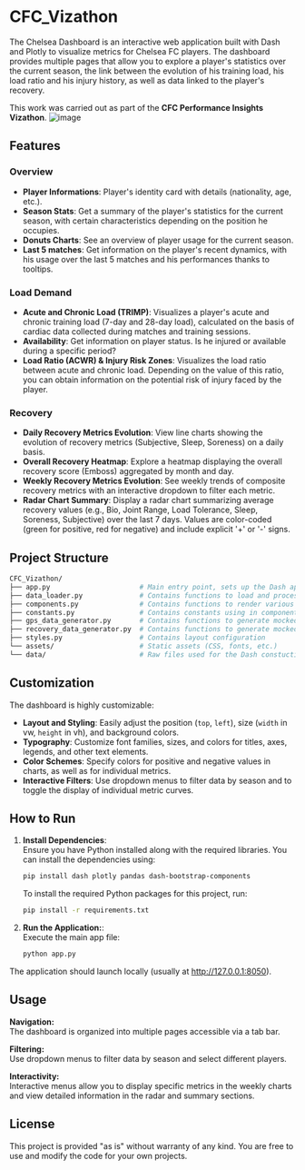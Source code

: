 # CFC_Vizathon

The Chelsea Dashboard is an interactive web application built with Dash and Plotly to visualize metrics for Chelsea FC players. The dashboard provides multiple pages that allow you to explore a player's statistics over the current season, the link between the evolution of his training load, his load ratio and his injury history, as well as data linked to the player's recovery.

This work was carried out as part of the **CFC Performance Insights Vizathon**.
![image](https://github.com/user-attachments/assets/5f4ae088-87ee-435e-98e7-9ce51bb404ca)


## Features
### Overview
- **Player Informations**: Player's identity card with details (nationality, age, etc.).
- **Season Stats**:  Get a summary of the player's statistics for the current season, with certain characteristics depending on the position he occupies.
- **Donuts Charts**:  See an overview of player usage for the current season.
- **Last 5 matches**:  Get information on the player's recent dynamics, with his usage over the last 5 matches and his performances thanks to tooltips.

### Load Demand
- **Acute and Chronic Load (TRIMP)**: Visualizes a player's acute and chronic training load (7-day and 28-day load), calculated on the basis of cardiac data collected during matches and training sessions.
- **Availability**:  Get information on player status. Is he injured or available during a specific period?
- **Load Ratio (ACWR) & Injury Risk Zones**:  Visualizes the load ratio between acute and chronic load. Depending on the value of this ratio, you can obtain information on the potential risk of injury faced by the player.

### Recovery
- **Daily Recovery Metrics Evolution**: View line charts showing the evolution of recovery metrics (Subjective, Sleep, Soreness) on a daily basis.
- **Overall Recovery Heatmap**: Explore a heatmap displaying the overall recovery score (Emboss) aggregated by month and day.
- **Weekly Recovery Metrics Evolution**: See weekly trends of composite recovery metrics with an interactive dropdown to filter each metric.
- **Radar Chart Summary**: Display a radar chart summarizing average recovery values (e.g., Bio, Joint Range, Load Tolerance, Sleep, Soreness, Subjective) over the last 7 days. Values are color-coded (green for positive, red for negative) and include explicit '+' or '-' signs.

## Project Structure
```bash
CFC_Vizathon/
├── app.py                      # Main entry point, sets up the Dash app and its layout
├── data_loader.py              # Contains functions to load and process raw recovery data
├── components.py               # Contains functions to render various charts and components
├── constants.py                # Contains constants using in components (colors, font size, etc.)
├── gps_data_generator.py       # Contains functions to generate mocked data for GPS data
├── recovery_data_generator.py  # Contains functions to generate mocked data for recovery data
├── styles.py                   # Contains layout configuration
└── assets/                     # Static assets (CSS, fonts, etc.)
└── data/                       # Raw files used for the Dash constuction
```

## Customization

The dashboard is highly customizable:
- **Layout and Styling**: Easily adjust the position (`top`, `left`), size (`width` in vw, `height` in vh), and background colors.
- **Typography**: Customize font families, sizes, and colors for titles, axes, legends, and other text elements.
- **Color Schemes**: Specify colors for positive and negative values in charts, as well as for individual metrics.
- **Interactive Filters**: Use dropdown menus to filter data by season and to toggle the display of individual metric curves.

## How to Run

1. **Install Dependencies**:  
  Ensure you have Python installed along with the required libraries. You can install the dependencies using:
    ```bash
    pip install dash plotly pandas dash-bootstrap-components
    ```
    
    To install the required Python packages for this project, run:
    
    ```bash
    pip install -r requirements.txt
    ```

2. **Run the Application:**:  
  Execute the main app file:
    ```bash
    python app.py
    ```

The application should launch locally (usually at http://127.0.0.1:8050).

## Usage

**Navigation:**  
The dashboard is organized into multiple pages accessible via a tab bar.

**Filtering:**  
Use dropdown menus to filter data by season and select different players.

**Interactivity:**  
Interactive menus allow you to display specific metrics in the weekly charts and view detailed information in the radar and summary sections.

## License

This project is provided "as is" without warranty of any kind. You are free to use and modify the code for your own projects.
